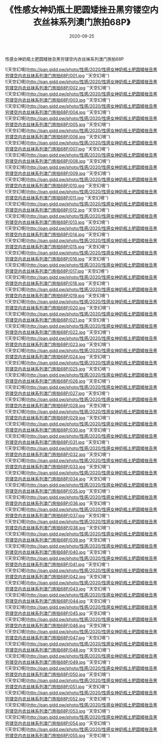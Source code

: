﻿---
layout: post
title:  《性感女神奶瓶土肥圆矮挫丑黑穷镂空内衣丝袜系列澳门旅拍68P》
date:   2020-09-25
img: http://pan.gjdd.pw/photo/性感/2020/性感女神奶瓶土肥圆矮挫丑黑穷镂空内衣丝袜系列澳门旅拍68P/000.jpg
categories: [美女, 性感, 泳衣]
---

性感女神奶瓶土肥圆矮挫丑黑穷镂空内衣丝袜系列澳门旅拍68P



![天空幻境](http://pan.gjdd.pw/photo/性感/2020/性感女神奶瓶土肥圆矮挫丑黑穷镂空内衣丝袜系列澳门旅拍68P/001.jpg ''天空幻境'') <br>
![天空幻境](http://pan.gjdd.pw/photo/性感/2020/性感女神奶瓶土肥圆矮挫丑黑穷镂空内衣丝袜系列澳门旅拍68P/002.jpg ''天空幻境'') <br>
![天空幻境](http://pan.gjdd.pw/photo/性感/2020/性感女神奶瓶土肥圆矮挫丑黑穷镂空内衣丝袜系列澳门旅拍68P/003.jpg ''天空幻境'') <br>
![天空幻境](http://pan.gjdd.pw/photo/性感/2020/性感女神奶瓶土肥圆矮挫丑黑穷镂空内衣丝袜系列澳门旅拍68P/004.jpg ''天空幻境'') <br>
![天空幻境](http://pan.gjdd.pw/photo/性感/2020/性感女神奶瓶土肥圆矮挫丑黑穷镂空内衣丝袜系列澳门旅拍68P/005.jpg ''天空幻境'') <br>
![天空幻境](http://pan.gjdd.pw/photo/性感/2020/性感女神奶瓶土肥圆矮挫丑黑穷镂空内衣丝袜系列澳门旅拍68P/006.jpg ''天空幻境'') <br>
![天空幻境](http://pan.gjdd.pw/photo/性感/2020/性感女神奶瓶土肥圆矮挫丑黑穷镂空内衣丝袜系列澳门旅拍68P/007.jpg ''天空幻境'') <br>
![天空幻境](http://pan.gjdd.pw/photo/性感/2020/性感女神奶瓶土肥圆矮挫丑黑穷镂空内衣丝袜系列澳门旅拍68P/008.jpg ''天空幻境'') <br>
![天空幻境](http://pan.gjdd.pw/photo/性感/2020/性感女神奶瓶土肥圆矮挫丑黑穷镂空内衣丝袜系列澳门旅拍68P/009.jpg ''天空幻境'') <br>
![天空幻境](http://pan.gjdd.pw/photo/性感/2020/性感女神奶瓶土肥圆矮挫丑黑穷镂空内衣丝袜系列澳门旅拍68P/010.jpg ''天空幻境'') <br>
![天空幻境](http://pan.gjdd.pw/photo/性感/2020/性感女神奶瓶土肥圆矮挫丑黑穷镂空内衣丝袜系列澳门旅拍68P/011.jpg ''天空幻境'') <br>
![天空幻境](http://pan.gjdd.pw/photo/性感/2020/性感女神奶瓶土肥圆矮挫丑黑穷镂空内衣丝袜系列澳门旅拍68P/012.jpg ''天空幻境'') <br>
![天空幻境](http://pan.gjdd.pw/photo/性感/2020/性感女神奶瓶土肥圆矮挫丑黑穷镂空内衣丝袜系列澳门旅拍68P/013.jpg ''天空幻境'') <br>
![天空幻境](http://pan.gjdd.pw/photo/性感/2020/性感女神奶瓶土肥圆矮挫丑黑穷镂空内衣丝袜系列澳门旅拍68P/014.jpg ''天空幻境'') <br>
![天空幻境](http://pan.gjdd.pw/photo/性感/2020/性感女神奶瓶土肥圆矮挫丑黑穷镂空内衣丝袜系列澳门旅拍68P/015.jpg ''天空幻境'') <br>
![天空幻境](http://pan.gjdd.pw/photo/性感/2020/性感女神奶瓶土肥圆矮挫丑黑穷镂空内衣丝袜系列澳门旅拍68P/016.jpg ''天空幻境'') <br>
![天空幻境](http://pan.gjdd.pw/photo/性感/2020/性感女神奶瓶土肥圆矮挫丑黑穷镂空内衣丝袜系列澳门旅拍68P/017.jpg ''天空幻境'') <br>
![天空幻境](http://pan.gjdd.pw/photo/性感/2020/性感女神奶瓶土肥圆矮挫丑黑穷镂空内衣丝袜系列澳门旅拍68P/018.jpg ''天空幻境'') <br>
![天空幻境](http://pan.gjdd.pw/photo/性感/2020/性感女神奶瓶土肥圆矮挫丑黑穷镂空内衣丝袜系列澳门旅拍68P/019.jpg ''天空幻境'') <br>
![天空幻境](http://pan.gjdd.pw/photo/性感/2020/性感女神奶瓶土肥圆矮挫丑黑穷镂空内衣丝袜系列澳门旅拍68P/020.jpg ''天空幻境'') <br>
![天空幻境](http://pan.gjdd.pw/photo/性感/2020/性感女神奶瓶土肥圆矮挫丑黑穷镂空内衣丝袜系列澳门旅拍68P/021.jpg ''天空幻境'') <br>
![天空幻境](http://pan.gjdd.pw/photo/性感/2020/性感女神奶瓶土肥圆矮挫丑黑穷镂空内衣丝袜系列澳门旅拍68P/022.jpg ''天空幻境'') <br>
![天空幻境](http://pan.gjdd.pw/photo/性感/2020/性感女神奶瓶土肥圆矮挫丑黑穷镂空内衣丝袜系列澳门旅拍68P/023.jpg ''天空幻境'') <br>
![天空幻境](http://pan.gjdd.pw/photo/性感/2020/性感女神奶瓶土肥圆矮挫丑黑穷镂空内衣丝袜系列澳门旅拍68P/024.jpg ''天空幻境'') <br>
![天空幻境](http://pan.gjdd.pw/photo/性感/2020/性感女神奶瓶土肥圆矮挫丑黑穷镂空内衣丝袜系列澳门旅拍68P/025.jpg ''天空幻境'') <br>
![天空幻境](http://pan.gjdd.pw/photo/性感/2020/性感女神奶瓶土肥圆矮挫丑黑穷镂空内衣丝袜系列澳门旅拍68P/026.jpg ''天空幻境'') <br>
![天空幻境](http://pan.gjdd.pw/photo/性感/2020/性感女神奶瓶土肥圆矮挫丑黑穷镂空内衣丝袜系列澳门旅拍68P/027.jpg ''天空幻境'') <br>
![天空幻境](http://pan.gjdd.pw/photo/性感/2020/性感女神奶瓶土肥圆矮挫丑黑穷镂空内衣丝袜系列澳门旅拍68P/028.jpg ''天空幻境'') <br>
![天空幻境](http://pan.gjdd.pw/photo/性感/2020/性感女神奶瓶土肥圆矮挫丑黑穷镂空内衣丝袜系列澳门旅拍68P/029.jpg ''天空幻境'') <br>
![天空幻境](http://pan.gjdd.pw/photo/性感/2020/性感女神奶瓶土肥圆矮挫丑黑穷镂空内衣丝袜系列澳门旅拍68P/030.jpg ''天空幻境'') <br>
![天空幻境](http://pan.gjdd.pw/photo/性感/2020/性感女神奶瓶土肥圆矮挫丑黑穷镂空内衣丝袜系列澳门旅拍68P/031.jpg ''天空幻境'') <br>
![天空幻境](http://pan.gjdd.pw/photo/性感/2020/性感女神奶瓶土肥圆矮挫丑黑穷镂空内衣丝袜系列澳门旅拍68P/032.jpg ''天空幻境'') <br>
![天空幻境](http://pan.gjdd.pw/photo/性感/2020/性感女神奶瓶土肥圆矮挫丑黑穷镂空内衣丝袜系列澳门旅拍68P/033.jpg ''天空幻境'') <br>
![天空幻境](http://pan.gjdd.pw/photo/性感/2020/性感女神奶瓶土肥圆矮挫丑黑穷镂空内衣丝袜系列澳门旅拍68P/034.jpg ''天空幻境'') <br>
![天空幻境](http://pan.gjdd.pw/photo/性感/2020/性感女神奶瓶土肥圆矮挫丑黑穷镂空内衣丝袜系列澳门旅拍68P/035.jpg ''天空幻境'') <br>
![天空幻境](http://pan.gjdd.pw/photo/性感/2020/性感女神奶瓶土肥圆矮挫丑黑穷镂空内衣丝袜系列澳门旅拍68P/036.jpg ''天空幻境'') <br>
![天空幻境](http://pan.gjdd.pw/photo/性感/2020/性感女神奶瓶土肥圆矮挫丑黑穷镂空内衣丝袜系列澳门旅拍68P/037.jpg ''天空幻境'') <br>
![天空幻境](http://pan.gjdd.pw/photo/性感/2020/性感女神奶瓶土肥圆矮挫丑黑穷镂空内衣丝袜系列澳门旅拍68P/038.jpg ''天空幻境'') <br>
![天空幻境](http://pan.gjdd.pw/photo/性感/2020/性感女神奶瓶土肥圆矮挫丑黑穷镂空内衣丝袜系列澳门旅拍68P/039.jpg ''天空幻境'') <br>
![天空幻境](http://pan.gjdd.pw/photo/性感/2020/性感女神奶瓶土肥圆矮挫丑黑穷镂空内衣丝袜系列澳门旅拍68P/040.jpg ''天空幻境'') <br>
![天空幻境](http://pan.gjdd.pw/photo/性感/2020/性感女神奶瓶土肥圆矮挫丑黑穷镂空内衣丝袜系列澳门旅拍68P/041.jpg ''天空幻境'') <br>
![天空幻境](http://pan.gjdd.pw/photo/性感/2020/性感女神奶瓶土肥圆矮挫丑黑穷镂空内衣丝袜系列澳门旅拍68P/042.jpg ''天空幻境'') <br>
![天空幻境](http://pan.gjdd.pw/photo/性感/2020/性感女神奶瓶土肥圆矮挫丑黑穷镂空内衣丝袜系列澳门旅拍68P/043.jpg ''天空幻境'') <br>
![天空幻境](http://pan.gjdd.pw/photo/性感/2020/性感女神奶瓶土肥圆矮挫丑黑穷镂空内衣丝袜系列澳门旅拍68P/044.jpg ''天空幻境'') <br>
![天空幻境](http://pan.gjdd.pw/photo/性感/2020/性感女神奶瓶土肥圆矮挫丑黑穷镂空内衣丝袜系列澳门旅拍68P/045.jpg ''天空幻境'') <br>
![天空幻境](http://pan.gjdd.pw/photo/性感/2020/性感女神奶瓶土肥圆矮挫丑黑穷镂空内衣丝袜系列澳门旅拍68P/046.jpg ''天空幻境'') <br>
![天空幻境](http://pan.gjdd.pw/photo/性感/2020/性感女神奶瓶土肥圆矮挫丑黑穷镂空内衣丝袜系列澳门旅拍68P/047.jpg ''天空幻境'') <br>
![天空幻境](http://pan.gjdd.pw/photo/性感/2020/性感女神奶瓶土肥圆矮挫丑黑穷镂空内衣丝袜系列澳门旅拍68P/048.jpg ''天空幻境'') <br>
![天空幻境](http://pan.gjdd.pw/photo/性感/2020/性感女神奶瓶土肥圆矮挫丑黑穷镂空内衣丝袜系列澳门旅拍68P/049.jpg ''天空幻境'') <br>
![天空幻境](http://pan.gjdd.pw/photo/性感/2020/性感女神奶瓶土肥圆矮挫丑黑穷镂空内衣丝袜系列澳门旅拍68P/050.jpg ''天空幻境'') <br>
![天空幻境](http://pan.gjdd.pw/photo/性感/2020/性感女神奶瓶土肥圆矮挫丑黑穷镂空内衣丝袜系列澳门旅拍68P/051.jpg ''天空幻境'') <br>
![天空幻境](http://pan.gjdd.pw/photo/性感/2020/性感女神奶瓶土肥圆矮挫丑黑穷镂空内衣丝袜系列澳门旅拍68P/052.jpg ''天空幻境'') <br>
![天空幻境](http://pan.gjdd.pw/photo/性感/2020/性感女神奶瓶土肥圆矮挫丑黑穷镂空内衣丝袜系列澳门旅拍68P/053.jpg ''天空幻境'') <br>
![天空幻境](http://pan.gjdd.pw/photo/性感/2020/性感女神奶瓶土肥圆矮挫丑黑穷镂空内衣丝袜系列澳门旅拍68P/054.jpg ''天空幻境'') <br>
![天空幻境](http://pan.gjdd.pw/photo/性感/2020/性感女神奶瓶土肥圆矮挫丑黑穷镂空内衣丝袜系列澳门旅拍68P/055.jpg ''天空幻境'') <br>